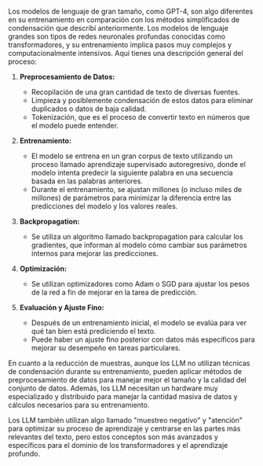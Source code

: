 Los modelos de lenguaje de gran tamaño, como GPT-4, son algo diferentes en su entrenamiento en comparación con los métodos simplificados de condensación que describí anteriormente. Los modelos de lenguaje grandes son tipos de redes neuronales profundas conocidas como transformadores, y su entrenamiento implica pasos muy complejos y computacionalmente intensivos. Aquí tienes una descripción general del proceso:

1. **Preprocesamiento de Datos:**
   - Recopilación de una gran cantidad de texto de diversas fuentes.
   - Limpieza y posiblemente condensación de estos datos para eliminar duplicados o datos de baja calidad.
   - Tokenización, que es el proceso de convertir texto en números que el modelo puede entender.

2. **Entrenamiento:**
   - El modelo se entrena en un gran corpus de texto utilizando un proceso llamado aprendizaje supervisado autoregresivo, donde el modelo intenta predecir la siguiente palabra en una secuencia basada en las palabras anteriores.
   - Durante el entrenamiento, se ajustan millones (o incluso miles de millones) de parámetros para minimizar la diferencia entre las predicciones del modelo y los valores reales.

3. **Backpropagation:**
   - Se utiliza un algoritmo llamado backpropagation para calcular los gradientes, que informan al modelo cómo cambiar sus parámetros internos para mejorar las predicciones.

4. **Optimización:**
   - Se utilizan optimizadores como Adam o SGD para ajustar los pesos de la red a fin de mejorar en la tarea de predicción.

5. **Evaluación y Ajuste Fino:**
   - Después de un entrenamiento inicial, el modelo se evalúa para ver qué tan bien está prediciendo el texto.
   - Puede haber un ajuste fino posterior con datos más específicos para mejorar su desempeño en tareas particulares.

En cuanto a la reducción de muestras, aunque los LLM no utilizan técnicas de condensación durante su entrenamiento, pueden aplicar métodos de preprocesamiento de datos para manejar mejor el tamaño y la calidad del conjunto de datos. Además, los LLM necesitan un hardware muy especializado y distribuido para manejar la cantidad masiva de datos y cálculos necesarios para su entrenamiento.

Los LLM también utilizan algo llamado "muestreo negativo" y "atención" para optimizar su proceso de aprendizaje y centrarse en las partes más relevantes del texto, pero estos conceptos son más avanzados y específicos para el dominio de los transformadores y el aprendizaje profundo.